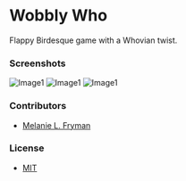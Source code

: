 Wobbly Who
==========

Flappy Birdesque game with a Whovian twist.

### Screenshots
![Image1](https://raw.githubusercontent.com/mlfryman/wobblywho/master/docs/screenshots/screenshot1.png)
![Image1](https://raw.githubusercontent.com/mlfryman/wobblywho/master/docs/screenshots/screenshot2.png)
![Image1](https://raw.githubusercontent.com/mlfryman/wobblywho/master/docs/screenshots/screenshot3.png)

### Contributors
- [Melanie L. Fryman](https://github.com/mlfryman)

### License
- [MIT](LICENSE)

